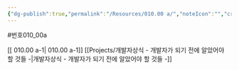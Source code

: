 ```yaml
---
{"dg-publish":true,"permalink":"/Resources/010.00 a/","noteIcon":"","created":"2023-12-28T00:48:32.658+09:00","updated":"2023-12-28T01:35:04.174+09:00"}
---
```


#번호010_00a


[[ 010.00 a-1\| 010.00 a-1]]  [[Projects/개발자상식 - 개발자가 되기 전에 알았어야 할 것들 -\|개발자상식 - 개발자가 되기 전에 알았어야 할 것들 -]]